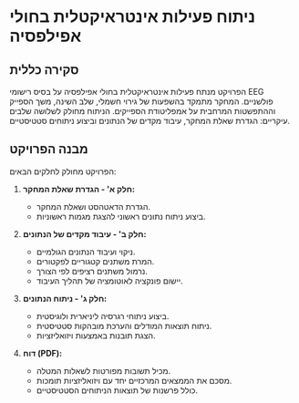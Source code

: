 # ניתוח פעילות אינטראיקטלית בחולי אפילפסיה

## סקירה כללית

הפרויקט מנתח פעילות אינטראיקטלית בחולי אפילפסיה על בסיס רישומי EEG פולשניים. המחקר מתמקד בהשפעות של גירוי חשמלי, שלב השינה, משך הספייק וההתפשטות המרחבית על אמפליטודת הספייקים. הניתוח מחולק לשלושה שלבים עיקריים: הגדרת שאלת המחקר, עיבוד מקדים של הנתונים וביצוע ניתוחים סטטיסטיים.


## מבנה הפרויקט

הפרויקט מחולק לחלקים הבאים:

1. **חלק א' - הגדרת שאלת המחקר:**

   - הגדרת הדאטהסט ושאלת המחקר.
   - ביצוע ניתוח נתונים ראשוני להצגת מגמות ראשוניות.

2. **חלק ב' - עיבוד מקדים של הנתונים:**

   - ניקוי ועיבוד הנתונים הגולמיים.
   - המרת משתנים קטגוריים לפקטורים.
   - נרמול משתנים רציפים לפי הצורך.
   - יישום פונקציה לאוטומציה של תהליך העיבוד.

3. **חלק ג' - ניתוח הנתונים:**

   - ביצוע ניתוחי רגרסיה ליניארית ולוגיסטית.
   - ניתוח תוצאות המודלים והערכת מובהקות סטטיסטית.
   - הצגת תובנות באמצעות ויזואליזציות.

4. **דוח (PDF):**

   - מכיל תשובות מפורטות לשאלות המטלה.
   - מסכם את הממצאים המרכזיים יחד עם ויזואליזציות תומכות.
   - כולל פרשנות של תוצאות הניתוחים הסטטיסטיים.
  
   



